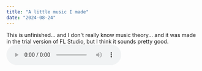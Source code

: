 ```yaml
---
title: "A little music I made"
date: "2024-08-24"
---
```

This is unfinished... and I don't really know music theory... and it was made in the trial version of FL Studio, but I think it sounds pretty good.
<audio controls>
    <source src="/meow.mp3" type="audio/mpeg">
</audio>